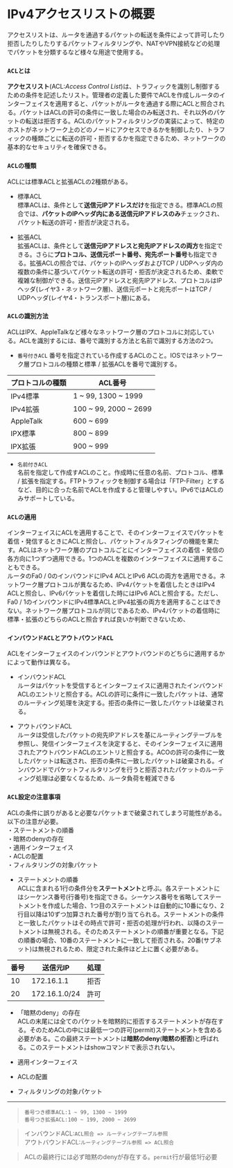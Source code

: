 # IPv4アクセスリストの概要
アクセスリストは、ルータを通過するパケットの転送を条件によって許可したり拒否したりしたりするパケットフィルタリングや、NATやVPN接続などの処理でパケットを分類するなど様々な用途で使用する。

### `ACLとは`
**アクセスリスト**(ACL:*Access Control List*)は、トラフィックを識別し制御するための条件を記述したリスト。管理者の定義した要件でACLを作成しルータのインターフェイスを適用すると、パケットがルータを通過する際にACLと照合される。パケットはACLの許可の条件に一致した場合のみ転送され、それ以外のパケットの転送は拒否する。ACLのパケットフィルタリングの実装によって、特定のホストがネットワーク上のどのノードにアクセスできるかを制御したり、トラフィックの種類ごとに転送の許可・拒否するかを指定できるため、ネットワークの基本的なセキュリティを確保できる。

### `ACLの種類`
ACLには標準ACLと拡張ACLの2種類がある。

- 標準ACL  
標準ACLは、条件として**送信元IPアドレスだけ**を指定できる。標準ACLの照合では、**パケットのIPヘッダ内にある送信元IPアドレスのみ**チェックされ、パケット転送の許可・拒否が決定される。

- 拡張ACL  
拡張ACLは、条件として**送信元IPアドレスと宛先IPアドレスの両方**を指定できる。さらに**プロトコル、送信元ポート番号、宛先ポート番号**も指定できる。拡張ACLの照合では、パケットのIPヘッダおよびTCP / UDPヘッダ内の複数の条件に基づいてパケット転送の許可・拒否が決定されるため、柔軟で複雑な制御ができる。送信元IPアドレスと宛先IPアドレス、プロトコルはIPヘッダ(レイヤ3・ネットワーク層)、送信元ポートと宛先ポートはTCP / UDPヘッダ(レイヤ4・トランスポート層)にある。

### `ACLの識別方法`
ACLはIPX、AppleTalkなど様々なネットワーク層のプロトコルに対応している。ACLを識別するには、番号で識別する方法と名前で識別する方法の2つ。

- `番号付きACL`
番号を指定されている作成するACLのこと。IOSではネットワーク層プロトコルの種類と標準 / 拡張ACLを番号で識別する。

|プロトコルの種類|ACL番号               |
|--------------|---------------------|
|IPv4標準       |1 ~ 99, 1300 ~ 1999  |
|IPv4拡張       |100 ~ 99, 2000 ~ 2699|
|AppleTalk     |600 ~ 699            |
|IPX標準        |800 ~ 899            |
|IPX拡張        |900 ~ 999            |

- `名前付きACL`  
名前を指定して作成すACLのこと。作成時に任意の名前、プロトコル、標準 / 拡張を指定する。FTPトラフィックを制御する場合は「FTP-Filter」とするなど、目的に合った名前でACLを作成すると管理しやすい。IPv6ではACLのみサポートしている。

### `ACLの適用`
インターフェイスにACLを適用することで、そのインターフェイスでパケットを着信・発信するときにACLと照合し、パケットフィルタフィングの機能を果たす。ACLはネットワーク層のプロトコルごとにインターフェイスの着信・発信の各方向に1つずつ適用できる。1つのACLを複数のインターフェイスに適用することもできる。  
ルータのFa0 / 0のインバウンドにIPv4 ACLとIPv6 ACLの両方を適用できる。ネットワーク層プロトコルが異なるため、IPv4パケットを着信したときはIPv4 ACLと照合し、IPv6パケットを着信した時にはIPv6 ACLと照合する。ただし、Fa0 / 1のインバウンドにIPv4標準ACLとIPv4拡張の両方を適用することはできない。ネットワーク層プロトコルが同じであるため、IPv4パケットの着信時に標準・拡張のどちらのACLと照合すれば良いか判断できないため、

### `インバウンドACLとアウトバウンドACL`
ACLをインターフェイスのインバウンドとアウトバウンドのどちらに適用するかによって動作は異なる。

- インバウンドACL  
ルータはパケットを受信するとインターフェイスに適用されたインバウンドACLのエントリと照合する。ACLの許可に条件に一致したパケットは、通常のルーティング処理を決定する。拒否の条件に一致したパケットは破棄される。

- アウトバウンドACL  
ルータは受信したパケットの宛先IPアドレスを基にルーティングテーブルを参照し、発信インターフェイスを決定すると、そのインターフェイスに適用されたアウトバウンドACLのエントリと照合する。ACOの許可の条件に一致したパケットは転送され、拒否の条件に一致したパケットは破棄される。インバウンドでパケットフィルタリングを行うと拒否されたパケットのルーティング処理は必要なくなるため、ルータ負荷を軽減できる

### `ACL設定の注意事項`
ACLの条件に誤りがあると必要なパケットまで破棄されてしまう可能性がある。以下の注意が必要。  
・ステートメントの順番  
・暗黙のdenyの存在  
・適用インターフェイス  
・ACLの配置  
・フィルタリングの対象パケット

- ステートメントの順番  
ACLに含まれる1行の条件分を**ステートメント**と呼ぶ。各ステートメントにはシーケンス番号(行番号)を指定できる。シーケンス番号を省略してステートメントを作成した場合、1つ目のステートメントは自動的に10番になり、2行目以降は10ずつ加算された番号が割り当てられる。ステートメントの条件と一致したパケットはその時点で許可・拒否の処理が行われ、以降のステートメントは無視される。そのためステートメントの順番が重要となる。下記の順番の場合、10番のステートメントに一致して拒否される。20番(サブネット)は無視されるため、限定された条件ほど上に置く必要がある。

|番号|送信元IP      |処理|
|---|-------------|---|
|10 |172.16.1.1   |拒否|
|20 |172.16.1.0/24|許可|

- 「暗黙のdeny」の存在  
ACLの末尾には全てのパケットを暗黙的に拒否するステートメントが存在する。そのためACLの中には最低一つの許可(permit)ステートメントを含める必要がある。この最終ステートメントは**暗黙のdeny**(**暗黙の拒否**)と呼ばれる。このステートメントはshowコマンドで表示されない。

- 適用インターフェイス

- ACLの配置

- フィルタリングの対象パケット

---
> `番号つき標準ACL:1 ~ 99, 1300 ~ 1999`  
> `番号つき拡張ACL:100 ~ 199, 2000 ~ 2699`

> インバウンドACL:`ACL照合 => ルーティングテーブル参照`  
> アウトバウンドACL:`ルーティングテーブル参照 => ACL照合`

> ACLの最終行には必ず暗黙のdenyが存在する。`permit`行が最低1行必要
